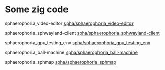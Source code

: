 # Some zig code

sphaerophoria_video-editor [spha/sphaerophoria_video-editor](spha/sphaerophoria_video-editor)

sphaerophoria_sphwayland-client [spha/sphaerophoria_sphwayland-client](spha/sphaerophoria_sphwayland-client)

sphaerophoria_gpu_testing_env [spha/sphaerophoria_gpu_testing_env](spha/sphaerophoria_gpu_testing_env)

sphaerophoria_ball-machine [spha/sphaerophoria_ball-machine](spha/sphaerophoria_ball-machine)

sphaerophoria_sphmap [spha/sphaerophoria_sphmap](spha/sphaerophoria_sphmap)


